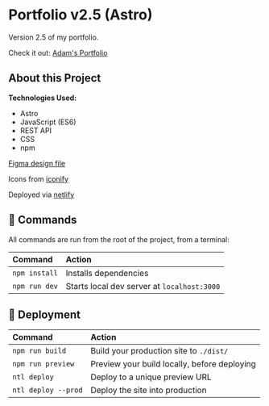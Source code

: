 # Portfolio v2.5 (Astro)

Version 2.5 of my portfolio.

Check it out: [Adam's Portfolio](https://adamgonzales.netlify.app/)

## About this Project

**Technologies Used:**

- Astro
- JavaScript (ES6)
- REST API
  <!-- - localStorage -->
- CSS
- npm

<!-- Colors and combinations returned via JSON API [Color Picker API](https://www.thecolorapi.com/) -->

[Figma design file](https://www.figma.com/file/uMRRCvFNkalcPhBOtRyqXX/Portfolio-v2.5?node-id=2%3A3)

Icons from [iconify](https://icon-sets.iconify.design/)

Deployed via [netlify](https://www.netlify.com/)

## 🧞 Commands

All commands are run from the root of the project, from a terminal:

| Command       | Action                                      |
| :------------ | :------------------------------------------ |
| `npm install` | Installs dependencies                       |
| `npm run dev` | Starts local dev server at `localhost:3000` |

## 🚀 Deployment

| Command             | Action                                       |
| :------------------ | :------------------------------------------- |
| `npm run build`     | Build your production site to `./dist/`      |
| `npm run preview`   | Preview your build locally, before deploying |
| `ntl deploy`        | Deploy to a unique preview URL               |
| `ntl deploy --prod` | Deploy the site into production              |
